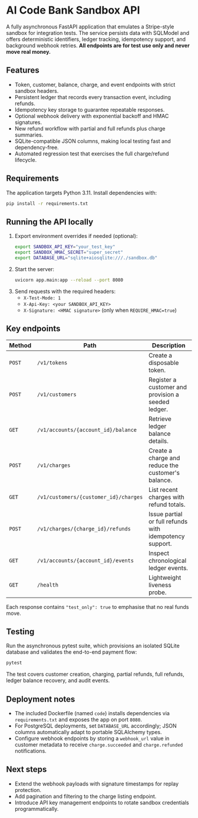 # AI Code Bank Sandbox API

A fully asynchronous FastAPI application that emulates a Stripe-style sandbox for integration tests. The service persists data with SQLModel and offers deterministic identifiers, ledger tracking, idempotency support, and background webhook retries. **All endpoints are for test use only and never move real money.**

## Features

- Token, customer, balance, charge, and event endpoints with strict sandbox headers.
- Persistent ledger that records every transaction event, including refunds.
- Idempotency key storage to guarantee repeatable responses.
- Optional webhook delivery with exponential backoff and HMAC signatures.
- New refund workflow with partial and full refunds plus charge summaries.
- SQLite-compatible JSON columns, making local testing fast and dependency-free.
- Automated regression test that exercises the full charge/refund lifecycle.

## Requirements

The application targets Python 3.11. Install dependencies with:

```bash
pip install -r requirements.txt
```

## Running the API locally

1. Export environment overrides if needed (optional):
   ```bash
   export SANDBOX_API_KEY="your_test_key"
   export SANDBOX_HMAC_SECRET="super_secret"
   export DATABASE_URL="sqlite+aiosqlite:///./sandbox.db"
   ```
2. Start the server:
   ```bash
   uvicorn app.main:app --reload --port 8080
   ```
3. Send requests with the required headers:
   - `X-Test-Mode: 1`
   - `X-Api-Key: <your SANDBOX_API_KEY>`
   - `X-Signature: <HMAC signature>` (only when `REQUIRE_HMAC=true`)

## Key endpoints

| Method | Path | Description |
| --- | --- | --- |
| `POST` | `/v1/tokens` | Create a disposable token. |
| `POST` | `/v1/customers` | Register a customer and provision a seeded ledger. |
| `GET` | `/v1/accounts/{account_id}/balance` | Retrieve ledger balance details. |
| `POST` | `/v1/charges` | Create a charge and reduce the customer's balance. |
| `GET` | `/v1/customers/{customer_id}/charges` | List recent charges with refund totals. |
| `POST` | `/v1/charges/{charge_id}/refunds` | Issue partial or full refunds with idempotency support. |
| `GET` | `/v1/accounts/{account_id}/events` | Inspect chronological ledger events. |
| `GET` | `/health` | Lightweight liveness probe. |

Each response contains `"test_only": true` to emphasise that no real funds move.

## Testing

Run the asynchronous pytest suite, which provisions an isolated SQLite database and validates the end-to-end payment flow:

```bash
pytest
```

The test covers customer creation, charging, partial refunds, full refunds, ledger balance recovery, and audit events.

## Deployment notes

- The included Dockerfile (named `code`) installs dependencies via `requirements.txt` and exposes the app on port `8080`.
- For PostgreSQL deployments, set `DATABASE_URL` accordingly; JSON columns automatically adapt to portable SQLAlchemy types.
- Configure webhook endpoints by storing a `webhook_url` value in customer metadata to receive `charge.succeeded` and `charge.refunded` notifications.

## Next steps

- Extend the webhook payloads with signature timestamps for replay protection.
- Add pagination and filtering to the charge listing endpoint.
- Introduce API key management endpoints to rotate sandbox credentials programmatically.
